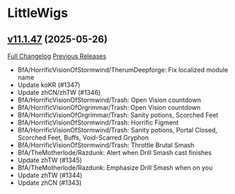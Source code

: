 # LittleWigs

## [v11.1.47](https://github.com/BigWigsMods/LittleWigs/tree/v11.1.47) (2025-05-26)
[Full Changelog](https://github.com/BigWigsMods/LittleWigs/compare/v11.1.46...v11.1.47) [Previous Releases](https://github.com/BigWigsMods/LittleWigs/releases)

- BfA/HorrificVisionOfStormwind/TherumDeepforge: Fix localized module name  
- Update koKR (#1347)  
- Update zhCN/zhTW (#1346)  
- BfA/HorrificVisionOfStormwind/Trash: Open Vision countdown  
- BfA/HorrificVisionOfOrgrimmar/Trash: Open Vision countdown  
- BfA/HorrificVisionOfOrgrimmar/Trash: Sanity potions, Scorched Feet  
- BfA/HorrificVisionOfStormwind/Trash: Horrific Figment  
- BfA/HorrificVisionOfStormwind/Trash: Sanity potions, Portal Closed, Scorched Feet, Buffs, Void-Scarred Gryphon  
- BfA/HorrificVisionOfStormwind/Trash: Throttle Brutal Smash  
- BfA/TheMotherlode/Razdunk: Alert when Drill Smash cast finishes  
- Update zhTW (#1345)  
- BfA/TheMotherlode/Razdunk: Emphasize Drill Smash when on you  
- Update zhTW (#1344)  
- Update zhCN (#1343)  
